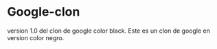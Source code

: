# Google-clon
version 1.0 del clon de google color black.
Este es un clon de google en version color negro.
